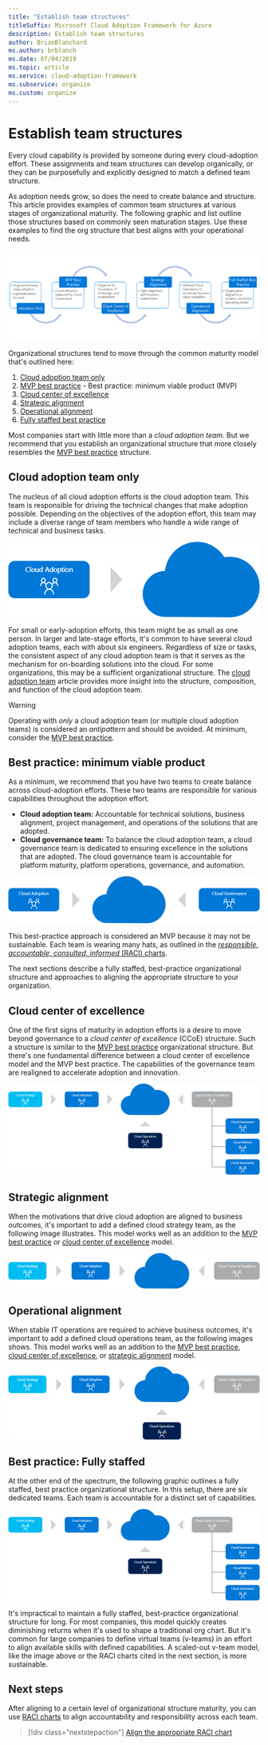 ```yaml
---
title: "Establish team structures"
titleSuffix: Microsoft Cloud Adoption Framework for Azure
description: Establish team structures
author: BrianBlanchard
ms.author: brblanch
ms.date: 07/04/2019
ms.topic: article
ms.service: cloud-adoption-framework
ms.subservice: organize
ms.custom: organize
---
```


# Establish team structures

Every cloud capability is provided by someone during every cloud-adoption effort. These assignments and team structures can develop organically, or they can be purposefully and explicitly designed to match a defined team structure.

As adoption needs grow, so does the need to create balance and structure. This article provides examples of common team structures at various stages of organizational maturity. The following graphic and list outline those structures based on commonly seen maturation stages. Use these examples to find the org structure that best aligns with your operational needs.

![Organizational maturity cycle](../_images/ready/org-ready-maturity.png)

Organizational structures tend to move through the common maturity model that's outlined here:

1. [Cloud adoption team only](#cloud-adoption-team-only)
2. [MVP best practice](#best-practice-minimum-viable-product) - Best practice: minimum viable product (MVP)
3. [Cloud center of excellence](#cloud-center-of-excellence)
4. [Strategic alignment](#strategic-alignment)
5. [Operational alignment](#strategic-alignment)
6. [Fully staffed best practice](#best-practice-fully-staffed)

Most companies start with little more than a *cloud adoption team*. But we recommend that you establish an organizational structure that more closely resembles the [MVP best practice](#best-practice-minimum-viable-product) structure.

## Cloud adoption team only

The nucleus of all cloud adoption efforts is the cloud adoption team. This team is responsible for driving the technical changes that make adoption possible. Depending on the objectives of the adoption effort, this team may include a diverse range of team members who handle a wide range of technical and business tasks.

![Cloud adoption team, with governance and security teams](../_images/ready/org-ready-adoption-only.png)

For small or early-adoption efforts, this team might be as small as one person. In larger and late-stage efforts, it's common to have several cloud adoption teams, each with about six engineers. Regardless of size or tasks, the consistent aspect of any cloud adoption team is that it serves as the mechanism for on-boarding solutions into the cloud. For some organizations, this may be a sufficient organizational structure. The [cloud adoption team](./cloud-adoption.md) article provides more insight into the structure, composition, and function of the cloud adoption team.

> [!WARNING]
> Operating with *only* a cloud adoption team (or multiple cloud adoption teams) is considered an *antipattern* and should be avoided. At minimum, consider the [MVP best practice](#best-practice-minimum-viable-product).

## Best practice: minimum viable product

As a minimum, we recommend that you have two teams to create balance across cloud-adoption efforts. These two teams are responsible for various capabilities throughout the adoption effort.

- **Cloud adoption team:** Accountable for technical solutions, business alignment, project management, and operations of the solutions that are adopted.
- **Cloud governance team:** To balance the cloud adoption team, a cloud governance team is dedicated to ensuring excellence in the solutions that are adopted. The cloud governance team is accountable for platform maturity, platform operations, governance, and automation.

![Cloud adoption with a cloud center of excellence](../_images/ready/org-ready-best-practice.png)

This best-practice approach is considered an MVP because it may not be sustainable. Each team is wearing many hats, as outlined in the [*responsible, accountable, consulted, informed* (RACI) charts](./raci-alignment.md).

The next sections describe a fully staffed, best-practice organizational structure and approaches to aligning the appropriate structure to your organization.

## Cloud center of excellence

One of the first signs of maturity in adoption efforts is a desire to move beyond governance to a *cloud center of excellence* (CCoE) structure. Such a structure is similar to the [MVP best practice](#best-practice-minimum-viable-product) organizational structure. But there's one fundamental difference between a cloud center of excellence model and the MVP best practice. The capabilities of the governance team are realigned to accelerate adoption and innovation.

![Cloud adoption with a cloud center of excellence](../_images/ready/org-ready-fully-staffed.png)

## Strategic alignment

When the motivations that drive cloud adoption are aligned to business outcomes, it's important to add a defined cloud strategy team, as the following image illustrates. This model works well as an addition to the [MVP best practice](#best-practice-minimum-viable-product) or [cloud center of excellence](#cloud-center-of-excellence) model.

![Add a defined cloud strategy team](../_images/ready/org-ready-strategy-aligned.png)

## Operational alignment

When stable IT operations are required to achieve business outcomes, it's important to add a defined cloud operations team, as the following images shows. This model works well as an addition to the [MVP best practice](#best-practice-minimum-viable-product), [cloud center of excellence](#cloud-center-of-excellence), or [strategic alignment](#strategic-alignment) model.

![Add a defined cloud operations team](../_images/ready/org-ready-operations-aligned.png)

## Best practice: Fully staffed

At the other end of the spectrum, the following graphic outlines a fully staffed, best practice organizational structure. In this setup, there are six dedicated teams. Each team is accountable for a distinct set of capabilities.

![Fully staffed best practice organizational structure](../_images/ready/org-ready-fully-staffed.png)

It's impractical to maintain a fully staffed, best-practice organizational structure for long. For most companies, this model quickly creates diminishing returns when it's used to shape a traditional org chart. But it's common for large companies to define virtual teams (v-teams) in an effort to align available skills with defined capabilities. A scaled-out v-team model, like the image above or the RACI charts cited in the next section, is more sustainable.

## Next steps

After aligning to a certain level of organizational structure maturity, you can use [RACI charts](./raci-alignment.md) to align accountability and responsibility across each team.

> [!div class="nextstepaction"]
> [Align the appropriate RACI chart](./raci-alignment.md)
